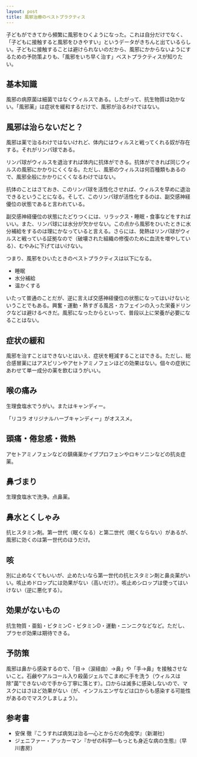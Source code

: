 ```yaml
---
layout: post
title: 風邪治療のベストプラクティス
---
```


子どもができてから頻繁に風邪をひくようになった。これは自分だけでなく、「子どもに接触すると風邪をひきやすい」というデータがきちんと出ているらしい。子どもに接触することは避けられないのだから、風邪にかからないようにするための予防策よりも、「風邪をいち早く治す」ベストプラクティスが知りたい。

## 基本知識

風邪の病原菌は細菌ではなくウィルスである。したがって、抗生物質は効かない。「風邪薬」は症状を緩和するだけで、風邪が治るわけではない。

## 風邪は治らないだと？

風邪は薬で治るわけではないけれど、体内にはウィルスと戦ってくれる奴が存在する。それがリンパ球である。

リンパ球がウィルスを退治すれば体内に抗体ができる。抗体ができれば同じウィルスの風邪にかかりにくくなる。ただし、風邪のウィルスは何百種類もあるので、風邪全般にかかりにくくなるわけではない。

抗体のことはさておき、このリンパ球を活性化させれば、ウィルスを早めに退治できるということになる。そして、このリンパ球が活性化するのは、副交感神経優位の状態であると言われている。

副交感神経優位の状態にたどりつくには、リラックス・睡眠・食事などをすればいい。また、リンパ球には水分が欠かせない。この点から風邪をひいたときに水分補給をするのは理にかなっていると言える。さらには、発熱はリンパ球がウィルスと戦っている証拠なので（破壊された組織の修復のために血流を増やしている）、むやみに下げてはいけない。

つまり、風邪をひいたときのベストプラクティスは以下になる。

* 睡眠
* 水分補給
* 温かくする

いたって普通のことだが、逆に言えば交感神経優位の状態になってはいけないということでもある。興奮・運動・熱すぎる風呂・カフェインの入った栄養ドリンクなどは避けるべきだ。風邪になったからといって、普段以上に栄養が必要になることはない。

## 症状の緩和

風邪を治すことはできないとはいえ、症状を軽減することはできる。ただし、総合感冒薬にはアスピリンやアセトアミノフェンほどの効果はない。個々の症状にあわせて単一成分の薬を飲むほうがいい。

## 喉の痛み

生理食塩水でうがい。またはキャンディー。

「リコラ オリジナルハーブキャンディー」がオススメ。

## 頭痛・倦怠感・微熱

アセトアミノフェンなどの鎮痛薬かイブプロフェンやロキソニンなどの抗炎症薬。

## 鼻づまり

生理食塩水で洗浄。点鼻薬。

## 鼻水とくしゃみ

抗ヒスタミン剤。第一世代（眠くなる）と第二世代（眠くならない）があるが、風邪に効くのは第一世代のほうだけ。

## 咳

別に止めなくてもいいが、止めたいなら第一世代の抗ヒスタミン剤と鼻炎薬がいい。咳止めドロップには効果がない（高いだけ）。咳止めシロップは使ってはいけない（逆に悪化する）。

## 効果がないもの

抗生物質・亜鉛・ビタミンC・ビタミンD・運動・ニンニクなどなど。ただし、プラセボ効果は期待できる。

## 予防策

風邪は鼻から感染するので、「目→（涙経由）→鼻」や「手→鼻」を接触させないこと。石鹸やアルコール入り殺菌ジェルでこまめに手を洗う（ウィルスは除"菌"できないので手から丁寧に落とす）。口からは滅多に感染しないので、マスクにはさほど効果がない（が、インフルエンザなどは口からも感染する可能性があるのでマスクしましょう）。

## 参考書

* 安保 徹『こうすれば病気は治る―心とからだの免疫学』（新潮社）
* ジェニファー・アッカーマン『かぜの科学―もっとも身近な病の生態』（早川書房）

